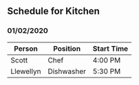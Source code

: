 
## Schedule for Kitchen
### 01/02/2020

| Person | Position | Start Time | 
| ---- | ------- | ------ |
| Scott | Chef | 4:00 PM |
| Llewellyn | Dishwasher | 5:30 PM |
